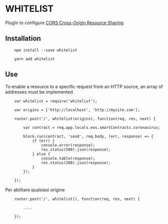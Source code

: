 # WHITELIST
PlugIn to configure [CORS Cross-Origin Resource Sharing](https://developer.mozilla.org/it/docs/Web/HTTP/CORS)

## Installation

```
    npm install --save whitelist

    yarn add whitelist
```

## Use

To enable a resource to a specific request from an HTTP source, an array of addresses must be implemented.

```
    var whitelist = require('whitelist');

    var origins = ['http://localhost', 'http://mysite.com'];

    router.post('/', whitelist(origins), function(req, res, next) {

        var contract = req.app.locals.eos.smartContracts.coronavirus;
        
        block.run(contract, 'send', req.body, (err, response) => {
            if (err) {
                console.error(response);
                res.status(500).json(response);
            } else {
                console.table(response);
                res.status(200).json(response);
            }
        });
    
    });

```

Per abilitare qualsiasi origine 

```
    router.post('/', whitelist(), function(req, res, next) {

        ....

    });

```